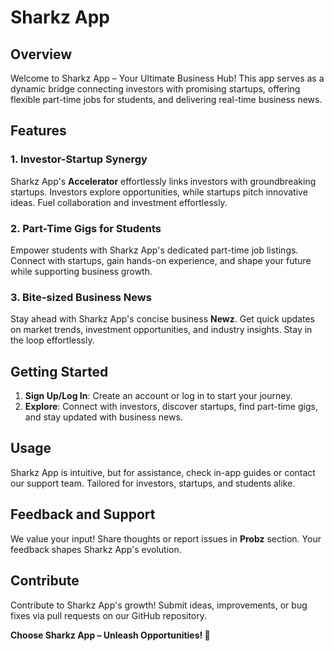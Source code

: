 # Sharkz App

## Overview

Welcome to Sharkz App – Your Ultimate Business Hub! This app serves as a dynamic bridge connecting investors with promising startups, offering flexible part-time jobs for students, and delivering real-time business news.

## Features

### 1. Investor-Startup Synergy

Sharkz App's **Accelerator** effortlessly links investors with groundbreaking startups. Investors explore opportunities, while startups pitch innovative ideas. Fuel collaboration and investment effortlessly.

### 2. Part-Time Gigs for Students

Empower students with Sharkz App's dedicated part-time job listings. Connect with startups, gain hands-on experience, and shape your future while supporting business growth.

### 3. Bite-sized Business News

Stay ahead with Sharkz App's concise business **Newz**. Get quick updates on market trends, investment opportunities, and industry insights. Stay in the loop effortlessly.

## Getting Started

1. **Sign Up/Log In**: Create an account or log in to start your journey.
2. **Explore**: Connect with investors, discover startups, find part-time gigs, and stay updated with business news.

## Usage

Sharkz App is intuitive, but for assistance, check in-app guides or contact our support team. Tailored for investors, startups, and students alike.

## Feedback and Support

We value your input! Share thoughts or report issues in **Probz** section. Your feedback shapes Sharkz App's evolution.

## Contribute

Contribute to Sharkz App's growth! Submit ideas, improvements, or bug fixes via pull requests on our GitHub repository.

**Choose Sharkz App – Unleash Opportunities! 🚀**
